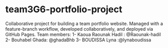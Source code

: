 # team3G6-portfolio-project
Collaborative project for building a team portfolio website. Managed with a feature-branch workflow, developed collaboratively, and deployed via GitHub Pages.
Team members:
1- Kaoua Raounak Hadil : @Raounak-hadil
2- Bouhabel Ghada: @ghadaBhb
3- BOUDISSA Lyna :@lynaboudissa

